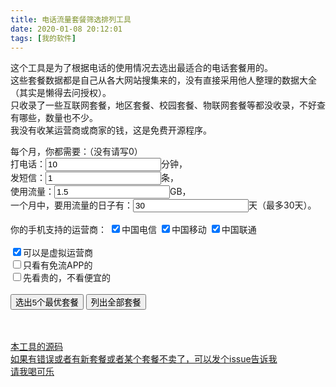 ```yaml
---
title: 电话流量套餐筛选排列工具
date: 2020-01-08 20:12:01
tags: [我的软件]
---
```

这个工具是为了根据电话的使用情况去选出最适合的电话套餐用的。  
这些套餐数据都是自己从各大网站搜集来的，没有直接采用他人整理的数据大全（其实是懒得去问授权）。  
只收录了一些互联网套餐，地区套餐、校园套餐、物联网套餐等都没收录，不好查有哪些，数量也不少。  
我没有收某运营商或商家的钱，这是免费开源程序。    

<div>
    每个月，你都需要：（没有请写0）<br>
    打电话：<input id="talkCount" type="number" value="10">分钟，<br>
    发短信：<input id="textCount" type="number" value="1">条，<br>
    使用流量：<input id="dataCount" type="number" value="1.5">GB，<br>
    一个月中，要用流量的日子有：<input id="useDataDays" type="number" value="30">天（最多30天）。<br><br>
    你的手机支持的运营商：
    <input id="check1" type="checkbox" checked="checked">中国电信
    <input id="check2" type="checkbox" checked="checked">中国移动
    <input id="check3" type="checkbox" checked="checked">中国联通
    <br><br>
    <input id="checkVirtual" type="checkbox" checked="checked">可以是虚拟运营商<br>
    <input id="checkFreeDataApps" type="checkbox">只看有免流APP的<br>
    <input id="checkExpensive" type="checkbox">先看贵的，不看便宜的<br>
    <br>
    <button onclick="SortUsersPlan();DisplayPlans(5);">选出5个最优套餐</button> 
    <button onclick="SortUsersPlan();DisplayPlans(99999);">列出全部套餐</button><br>
    <span id="planscount"></span>
    <br><br>
    <div id="displayplans"></div>
    <script src="/js/chooseyourphoneplan.js"></script>
</div>

[本工具的源码](https://github.com/gordonwalkedby/ChooseYourPhonePlan)  
[如果有错误或者有新套餐或者某个套餐不卖了，可以发个issue告诉我](https://github.com/gordonwalkedby/ChooseYourPhonePlan/issues)  
[请我喝可乐](https://walkedby.com/donateme/)  
